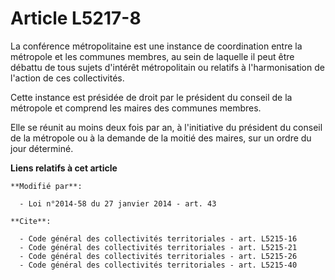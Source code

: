 # Article L5217-8

La conférence métropolitaine est une instance de coordination entre la métropole et les communes membres, au sein de laquelle
il peut être débattu de tous sujets d'intérêt métropolitain ou relatifs à l'harmonisation de l'action de ces collectivités. 

Cette instance est présidée de droit par le président du conseil de la métropole et comprend les maires des communes
membres. 

Elle se réunit au moins deux fois par an, à l'initiative du président du conseil de la métropole ou à la demande de la moitié
des maires, sur un ordre du jour déterminé.

**Liens relatifs à cet article**

	**Modifié par**:

	  - Loi n°2014-58 du 27 janvier 2014 - art. 43

	**Cite**:

	  - Code général des collectivités territoriales - art. L5215-16
	  - Code général des collectivités territoriales - art. L5215-21
	  - Code général des collectivités territoriales - art. L5215-26
	  - Code général des collectivités territoriales - art. L5215-40
